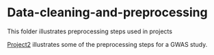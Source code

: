 # Data-cleaning-and-preprocessing

This folder illustrates preprocessing steps used in projects 


[Project2](https://github.com/Seymour22/Data-cleaning-and-preprocessing/blob/main/Project%202:%20Preprocessing%20steps%20for%20GWAS%20using%20PLINK.ipynb) illustrates some of the preprocessing steps for a GWAS study.
